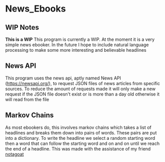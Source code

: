 # News_Ebooks
## WIP Notes
**This is a WIP**
This program is currently a WIP. At the moment it is a very simple news ebooker. In the future I hope to include natural language processing to make some more interesting and believable headlines

## News API
This program uses the news api, aptly named News API (https://newsapi.org/), to request JSON files of news articles from specific sources. To reduce the amount of requests made it will only make a new request if the JSON file doesn't exist or is more than a day old otherwise it will read from the file

## Markov Chains
As most ebookers do, this involves markov chains which takes a list of headlines and breaks them down into pairs of words. These pairs are put into a dictionary. To write the headline we select a random starting word then a word that can follow the starting word and on and on until we reach the end of a headline. This was made with the assistance of my friend [notagoat](https://github.com/notagoat "Not A Goat Github")
